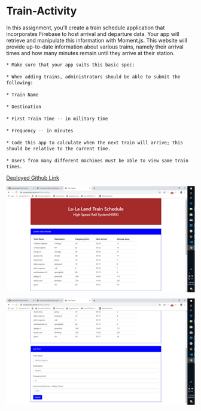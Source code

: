 # Train-Activity

In this assignment, you'll create a train schedule application that incorporates Firebase to host arrival and departure data. Your app will retrieve and manipulate this information with Moment.js. This website will provide up-to-date information about various trains, namely their arrival times and how many minutes remain until they arrive at their station.



    * Make sure that your app suits this basic spec:
  
    * When adding trains, administrators should be able to submit the following:
    
    * Train Name
    
    * Destination 
    
    * First Train Time -- in military time
    
    * Frequency -- in minutes
  
    * Code this app to calculate when the next train will arrive; this should be relative to the current time.
  
    * Users from many different machines must be able to view same train times.
  
  [Deployed Github Link](https://sungsoolee2.github.io/Train-Activity/)

  ![ScreenShot of App1](/train1.png)

  ![ScreenShot of App2](/train2.png)

